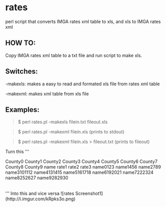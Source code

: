 rates
=====

perl script that converts IMGA rates xml table to xls, and xls to IMGA rates xml


HOW TO:
-------
Copy IMGA rates xml table to a txt file and run script to make xls.

Switches:
---------

-makexls: makes a easy to read and formated xls file from rates xml table

-makexml: makes xml table from xls file

Examples:
---------
>$ perl rates.pl -makexls filein.txt fileout.xls

>$ perl rates.pl -makexml filein.xls (prints to stdout)

>$ perl rates.pl -makexml filein.xls > fileout.txt (prints to fileout)


Turn this 
'''
<table id="TableName">
	<row name="County">
		<key>County0</key>
		<key>County1</key>
		<key>County2</key>
		<key>County3</key>
		<key>County4</key>
		<key>County5</key>
		<key>County6</key>
		<key>County7</key>
		<key>County8</key>
		<key>County9</key>
	</row>
	<column name="type">
		<key>name</key>
		<key>rate1</key>
		<key>rate2</key>
		<key>rate3</key>
	</column>
	<data>
		<values><value>name0</value><value>1</value><value>2</value><value>3</value></values>
		<values><value>name1</value><value>4</value><value>5</value><value>6</value></values>
		<values><value>name2</value><value>7</value><value>8</value><value>9</value></values>
		<values><value>name3</value><value>10</value><value>11</value><value>12</value></values>
		<values><value>name4</value><value>13</value><value>14</value><value>15</value></values>
		<values><value>name5</value><value>16</value><value>17</value><value>18</value></values>
		<values><value>name6</value><value>19</value><value>20</value><value>21</value></values>
		<values><value>name7</value><value>22</value><value>23</value><value>24</value></values>
		<values><value>name8</value><value>25</value><value>26</value><value>27</value></values>
		<values><value>name9</value><value>28</value><value>29</value><value>30</value></values>
	</data>
</table>
'''
Into this and vice versa
![rates Screenshot1]
(http://i.imgur.com/kRpks3o.png)
